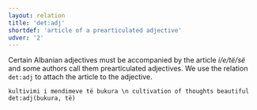 ```yaml
---
layout: relation
title: 'det:adj'
shortdef: 'article of a prearticulated adjective'
udver: '2'
---
```


Certain Albanian adjectives must be accompanied by the article _i/e/të/së_ and some authors call them
prearticulated adjectives. We use the relation `det:adj` to attach the article to the adjective.

~~~ sdparse
kultivimi i mendimeve të bukura \n cultivation of thoughts beautiful
det:adj(bukura, të)
~~~

<!-- Interlanguage links updated Ne 5. května 2024, 18:21:07 CEST -->
